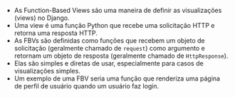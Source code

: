 - As Function-Based Views são uma maneira de definir as visualizações (views) no Django.
- Uma view é uma função Python que recebe uma solicitação HTTP e retorna uma resposta HTTP.
- As FBVs são definidas como funções que recebem um objeto de solicitação (geralmente chamado de `request`) como argumento e retornam um objeto de resposta (geralmente chamado de `HttpResponse`).
- Elas são simples e diretas de usar, especialmente para casos de visualizações simples.
- Um exemplo de uma FBV seria uma função que renderiza uma página de perfil de usuário quando um usuário faz login.